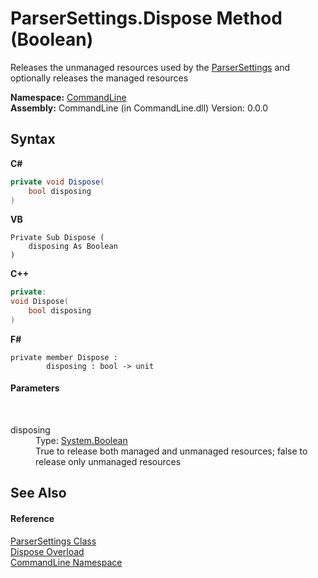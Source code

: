 # ParserSettings.Dispose Method (Boolean)
 

Releases the unmanaged resources used by the <a href="T_CommandLine_ParserSettings">ParserSettings</a> and optionally releases the managed resources

**Namespace:**&nbsp;<a href="N_CommandLine">CommandLine</a><br />**Assembly:**&nbsp;CommandLine (in CommandLine.dll) Version: 0.0.0

## Syntax

**C#**<br />
``` C#
private void Dispose(
	bool disposing
)
```

**VB**<br />
``` VB
Private Sub Dispose ( 
	disposing As Boolean
)
```

**C++**<br />
``` C++
private:
void Dispose(
	bool disposing
)
```

**F#**<br />
``` F#
private member Dispose : 
        disposing : bool -> unit 

```


#### Parameters
&nbsp;<dl><dt>disposing</dt><dd>Type: <a href="https://docs.microsoft.com/dotnet/api/system.boolean" target="_blank">System.Boolean</a><br />True to release both managed and unmanaged resources; false to release only unmanaged resources</dd></dl>

## See Also


#### Reference
<a href="T_CommandLine_ParserSettings">ParserSettings Class</a><br /><a href="Overload_CommandLine_ParserSettings_Dispose">Dispose Overload</a><br /><a href="N_CommandLine">CommandLine Namespace</a><br />